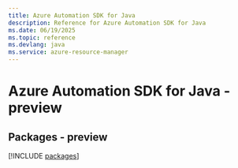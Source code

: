 ```yaml
---
title: Azure Automation SDK for Java
description: Reference for Azure Automation SDK for Java
ms.date: 06/19/2025
ms.topic: reference
ms.devlang: java
ms.service: azure-resource-manager
---
```

# Azure Automation SDK for Java - preview
## Packages - preview
[!INCLUDE [packages](automation-index.md)]